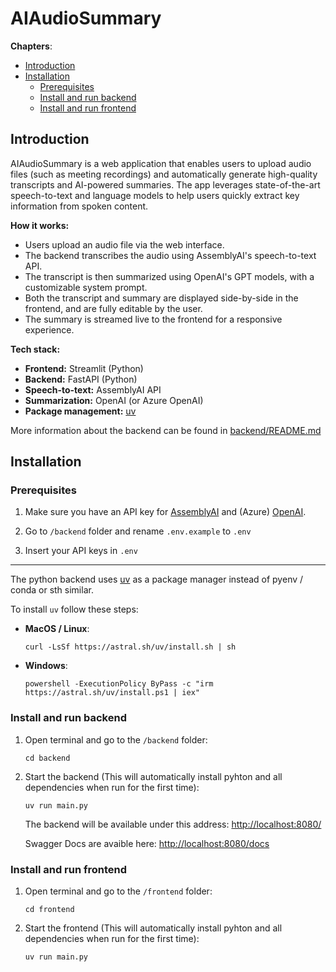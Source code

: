 # AIAudioSummary

**Chapters**:

- [Introduction](#introduction)
- [Installation](#installation)
  - [Prerequisites](#prerequisites)
  - [Install and run backend](#install-and-run-backend)
  - [Install and run frontend](#install-and-run-frontend)

## Introduction

AIAudioSummary is a web application that enables users to upload audio files (such as meeting recordings) and automatically generate high-quality transcripts and AI-powered summaries. The app leverages state-of-the-art speech-to-text and language models to help users quickly extract key information from spoken content.

**How it works:**

- Users upload an audio file via the web interface.
- The backend transcribes the audio using AssemblyAI's speech-to-text API.
- The transcript is then summarized using OpenAI's GPT models, with a customizable system prompt.
- Both the transcript and summary are displayed side-by-side in the frontend, and are fully editable by the user.
- The summary is streamed live to the frontend for a responsive experience.

**Tech stack:**

- **Frontend:** Streamlit (Python)
- **Backend:** FastAPI (Python)
- **Speech-to-text:** AssemblyAI API
- **Summarization:** OpenAI (or Azure OpenAI)
- **Package management:** [uv](https://github.com/astral-sh/uv)

More information about the backend can be found in [backend/README.md](./backend/README.md)

## Installation

### Prerequisites

1. Make sure you have an API key for [AssemblyAI](https://www.assemblyai.com/) and (Azure) [OpenAI](https://openai.com/api/).

2. Go to `/backend` folder and rename `.env.example` to `.env`
3. Insert your API keys in `.env`

---

The python backend uses [uv](https://github.com/astral-sh/uv) as a package manager instead of pyenv / conda or sth similar.

To install `uv` follow these steps:

- **MacOS / Linux**:

  ```
  curl -LsSf https://astral.sh/uv/install.sh | sh
  ```

- **Windows**:
  ```
  powershell -ExecutionPolicy ByPass -c "irm https://astral.sh/uv/install.ps1 | iex"
  ```

### Install and run backend

1. Open terminal and go to the `/backend` folder:

   ```
   cd backend
   ```

2. Start the backend (This will automatically install pyhton and all dependencies when run for the first time):

   ```
   uv run main.py
   ```

   The backend will be available under this address: [http://localhost:8080/](http://localhost:8080/)

   Swagger Docs are avaible here: [http://localhost:8080/docs](http://localhost:8080/docs)

### Install and run frontend

1. Open terminal and go to the `/frontend` folder:

   ```
   cd frontend
   ```

2. Start the frontend (This will automatically install pyhton and all dependencies when run for the first time):
   ```
   uv run main.py
   ```
